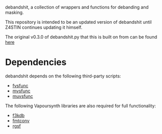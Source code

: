debandshit, a collection of wrappers and functions
for debanding and masking.

This repository is intended to be an updated version of debandshit
until Z4STIN continues updating it himself.

The original v0.3.0 of debandshit.py
that this is built on from
can be found [here](https://pastebin.com/NGFBhCCn)

# Dependencies

debandshit depends on the following third-party scripts:

- [fvsfunc](https://github.com/Irrational-Encoding-Wizardry/fvsfunc)
- [mvsfunc](https://github.com/HomeOfVapourSynthEvolution/mvsfunc)
- [muvsfunc](https://github.com/WolframRhodium/muvsfunc)

The following Vapoursynth libraries are also required for full functionality:

- [f3kdb](https://f3kdb.readthedocs.io/en/latest/)
- [fmtconv](https://github.com/EleonoreMizo/fmtconv)
- [rgsf](https://github.com/IFeelBloated/RGSF)

